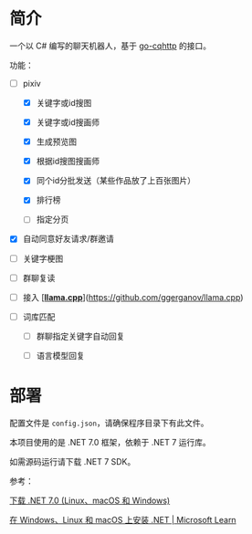# 简介

一个以 C# 编写的聊天机器人，基于 [go-cqhttp](https://github.com/Mrs4s/go-cqhttp) 的接口。

功能：

- [ ] pixiv
  
  - [x] 关键字或id搜图
  
  - [x] 关键字或id搜画师
  
  - [x] 生成预览图
  
  - [x] 根据id搜图搜画师
  
  - [x] 同个id分批发送（某些作品放了上百张图片）
  
  - [x] 排行榜
  
  - [ ] 指定分页

- [x] 自动同意好友请求/群邀请

- [ ] 关键字梗图

- [ ] 群聊复读

- [ ] 接入 [[**llama.cpp**](https://github.com/ggerganov/llama.cpp)](https://github.com/ggerganov/llama.cpp)

- [ ] 词库匹配
  
  - [ ] 群聊指定关键字自动回复
  
  - [ ] 语言模型回复

# 部署

配置文件是 `config.json`，请确保程序目录下有此文件。

本项目使用的是 .NET 7.0 框架，依赖于 .NET 7 运行库。

如需源码运行请下载 .NET 7 SDK。

参考：

[下载 .NET 7.0 (Linux、macOS 和 Windows)](https://dotnet.microsoft.com/zh-cn/download/dotnet/7.0)

[在 Windows、Linux 和 macOS 上安装 .NET | Microsoft Learn](https://learn.microsoft.com/zh-cn/dotnet/core/install/)
